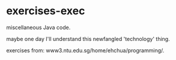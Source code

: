 # exercises-exec
miscellaneous Java code.

maybe one day I'll understand this newfangled 'technology' thing.

exercises from: www3.ntu.edu.sg/home/ehchua/programming/.
